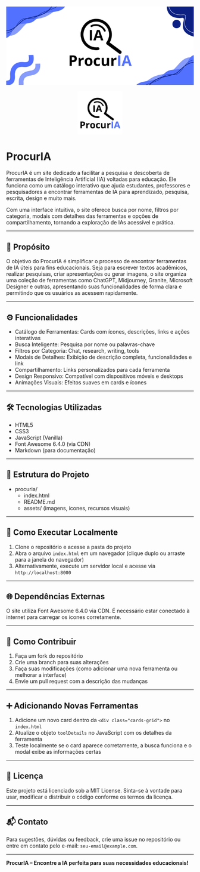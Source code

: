 <p align="center">
  <img src="./assets/banner.png" alt="Banner ProcurIA" style="max-width: 100%;">
</p>

<p align="center">
  <img src="./assets/logo.png" alt="Logo ProcurIA" width="120">
</p>

# ProcurIA

ProcurIA é um site dedicado a facilitar a pesquisa e descoberta de ferramentas de Inteligência Artificial (IA) voltadas para educação. Ele funciona como um catálogo interativo que ajuda estudantes, professores e pesquisadores a encontrar ferramentas de IA para aprendizado, pesquisa, escrita, design e muito mais.

Com uma interface intuitiva, o site oferece busca por nome, filtros por categoria, modais com detalhes das ferramentas e opções de compartilhamento, tornando a exploração de IAs acessível e prática.

---

## 🎯 Propósito

O objetivo do ProcurIA é simplificar o processo de encontrar ferramentas de IA úteis para fins educacionais. Seja para escrever textos acadêmicos, realizar pesquisas, criar apresentações ou gerar imagens, o site organiza uma coleção de ferramentas como ChatGPT, Midjourney, Granite, Microsoft Designer e outras, apresentando suas funcionalidades de forma clara e permitindo que os usuários as acessem rapidamente.

---

## ⚙️ Funcionalidades

- Catálogo de Ferramentas: Cards com ícones, descrições, links e ações interativas  
- Busca Inteligente: Pesquisa por nome ou palavras-chave  
- Filtros por Categoria: Chat, research, writing, tools  
- Modais de Detalhes: Exibição de descrição completa, funcionalidades e link  
- Compartilhamento: Links personalizados para cada ferramenta  
- Design Responsivo: Compatível com dispositivos móveis e desktops  
- Animações Visuais: Efeitos suaves em cards e ícones  

---

## 🛠️ Tecnologias Utilizadas

- HTML5  
- CSS3  
- JavaScript (Vanilla)  
- Font Awesome 6.4.0 (via CDN)  
- Markdown (para documentação)

---

## 📁 Estrutura do Projeto

- procuria/  
  - index.html  
  - README.md  
  - assets/ (imagens, ícones, recursos visuais)

---

## 🚀 Como Executar Localmente

1. Clone o repositório e acesse a pasta do projeto  
2. Abra o arquivo `index.html` em um navegador (clique duplo ou arraste para a janela do navegador)  
3. Alternativamente, execute um servidor local e acesse via `http://localhost:8000`

---

## 🌐 Dependências Externas

O site utiliza Font Awesome 6.4.0 via CDN. É necessário estar conectado à internet para carregar os ícones corretamente.

---

## 🤝 Como Contribuir

1. Faça um fork do repositório  
2. Crie uma branch para suas alterações  
3. Faça suas modificações (como adicionar uma nova ferramenta ou melhorar a interface)  
4. Envie um pull request com a descrição das mudanças

---

## ➕ Adicionando Novas Ferramentas

1. Adicione um novo card dentro da `<div class="cards-grid">` no `index.html`  
2. Atualize o objeto `toolDetails` no JavaScript com os detalhes da ferramenta  
3. Teste localmente se o card aparece corretamente, a busca funciona e o modal exibe as informações certas

---

## 📄 Licença

Este projeto está licenciado sob a MIT License. Sinta-se à vontade para usar, modificar e distribuir o código conforme os termos da licença.

---

## 📬 Contato

Para sugestões, dúvidas ou feedback, crie uma issue no repositório ou entre em contato pelo e-mail: `seu-email@example.com`.

---

**ProcurIA – Encontre a IA perfeita para suas necessidades educacionais!**
